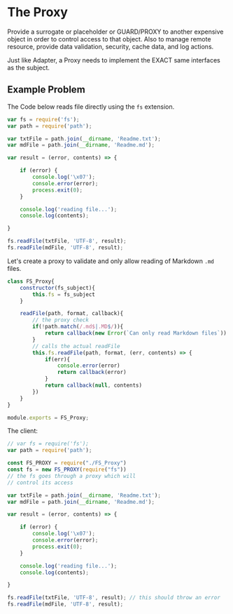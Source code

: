 # The Proxy

Provide a surrogate or placeholder or GUARD/PROXY to another expensive object in order to control access to that object. Also to manage remote resource, provide data validation, security, cache data, and log actions.

Just like Adapter, a Proxy needs to implement the EXACT same interfaces as the subject.

## Example Problem

The Code below reads file directly using the `fs` extension.

```javascript
var fs = require('fs');
var path = require('path');

var txtFile = path.join(__dirname, 'Readme.txt');
var mdFile = path.join(__dirname, 'Readme.md');

var result = (error, contents) => {

    if (error) {
        console.log('\x07');
        console.error(error);
        process.exit(0);
    }

    console.log('reading file...');
    console.log(contents);

}

fs.readFile(txtFile, 'UTF-8', result);
fs.readFile(mdFile, 'UTF-8', result);
```

Let's create a proxy to validate and only allow reading of Markdown `.md` files.

```javascript
class FS_Proxy{
	constructor(fs_subject){
		this.fs = fs_subject
	}

	readFile(path, format, callback){
		// the proxy check
		if(!path.match(/.md$|.MD$/)){
			return callback(new Error(`Can only read Markdown files`))
		}
		// calls the actual readFile
		this.fs.readFile(path, format, (err, contents) => {
			if(err){
				console.error(error)
				return callback(error)
			}
			return callback(null, contents)
		})
	}
}

module.exports = FS_Proxy;
```

The client:

```javascript
// var fs = require('fs');
var path = require('path');

const FS_PROXY = require("./FS_Proxy")
const fs = new FS_PROXY(require("fs")) 
// the fs goes through a proxy which will
// control its access

var txtFile = path.join(__dirname, 'Readme.txt');
var mdFile = path.join(__dirname, 'Readme.md');

var result = (error, contents) => {

    if (error) {
        console.log('\x07');
        console.error(error);
        process.exit(0);
    }

    console.log('reading file...');
    console.log(contents);

}

fs.readFile(txtFile, 'UTF-8', result); // this should throw an error
fs.readFile(mdFile, 'UTF-8', result);

```